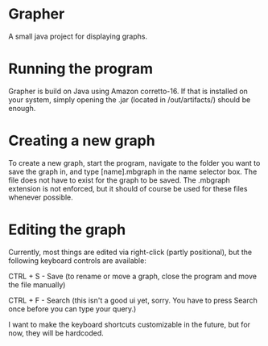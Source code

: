 # Grapher

A small java project for displaying graphs.

# Running the program

Grapher is build on Java using Amazon corretto-16. If that is installed on your system, simply opening the .jar (located in /out/artifacts/) should be enough.

# Creating a new graph

To create a new graph, start the program, navigate to the folder you want to save the graph in, and type [name].mbgraph in the name selector box. The file does not have to exist for the graph to be saved. The .mbgraph extension is not enforced, but it should of course be used for these files whenever possible.

# Editing the graph

Currently, most things are edited via right-click (partly positional), but the following keyboard controls are available:

CTRL + S - Save (to rename or move a graph, close the program and move the file manually)

CTRL + F - Search (this isn't a good ui yet, sorry. You have to press Search once before you can type your query.)

I want to make the keyboard shortcuts customizable in the future, but for now, they will be hardcoded.
